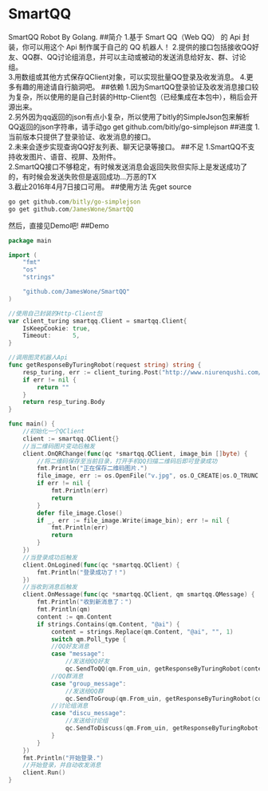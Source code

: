 # SmartQQ
SmartQQ Robot By Golang.
##简介
1.基于 Smart QQ（Web QQ） 的 Api 封装，你可以用这个 Api 制作属于自己的 QQ 机器人！<be/>
2.提供的接口包括接收QQ好友、QQ群、QQ讨论组消息，并可以主动或被动的发送消息给好友、群、讨论组。<br/>
3.用数组或其他方式保存QClient对象，可以实现批量QQ登录及收发消息。
4.更多有趣的用途请自行脑洞吧。
##依赖
1.因为SmartQQ登录验证及收发消息接口较为复杂，所以使用的是自己封装的Http-Client包（已经集成在本包中），稍后会开源出来。<br/>
2.另外因为qq返回的json有点小复杂，所以使用了bitly的SimpleJson包来解析QQ返回的json字符串，请手动go get github.com/bitly/go-simplejson
##进度
1.当前版本只提供了登录验证、收发消息的接口。<br/>
2.未来会逐步实现查询QQ好友列表、聊天记录等接口。
##不足
1.SmartQQ不支持收发图片、语音、视屏、及附件。<br/>
2.SmartQQ接口不够稳定，有时候发送消息会返回失败但实际上是发送成功了的，有时候会发送失败但是返回成功...万恶的TX<br/>
3.截止2016年4月7日接口可用。
##使用方法
先get source
```cmd
go get github.com/bitly/go-simplejson
go get github.com/JamesWone/SmartQQ
```
然后，直接见Demo吧!
##Demo
```go
package main

import (
	"fmt"
	"os"
	"strings"

	"github.com/JamesWone/SmartQQ"
)

//使用自己封装的Http-Client包
var client_turing smartqq.Client = smartqq.Client{
	IsKeepCookie: true,
	Timeout:      5,
}

//调用图灵机器人Api
func getResponseByTuringRobot(request string) string {
	resp_turing, err := client_turing.Post("http://www.niurenqushi.com/app/simsimi/ajax.aspx", "txt="+request)
	if err != nil {
		return ""
	}
	return resp_turing.Body
}

func main() {
	//初始化一个QClient
	client := smartqq.QClient{}
	//当二维码图片变动后触发
	client.OnQRChange(func(qc *smartqq.QClient, image_bin []byte) {
		//将二维码保存至当前目录，打开手机QQ扫描二维码后即可登录成功
		fmt.Println("正在保存二维码图片.")
		file_image, err := os.OpenFile("v.jpg", os.O_CREATE|os.O_TRUNC|os.O_WRONLY, 0666)
		if err != nil {
			fmt.Println(err)
			return
		}
		defer file_image.Close()
		if _, err := file_image.Write(image_bin); err != nil {
			fmt.Println(err)
			return
		}
	})
	//当登录成功后触发
	client.OnLogined(func(qc *smartqq.QClient) {
		fmt.Println("登录成功了！")
	})
	//当收到消息后触发
	client.OnMessage(func(qc *smartqq.QClient, qm smartqq.QMessage) {
		fmt.Println("收到新消息了：")
		fmt.Println(qm)
		content := qm.Content
		if strings.Contains(qm.Content, "@ai") {
			content = strings.Replace(qm.Content, "@ai", "", 1)
			switch qm.Poll_type {
			//QQ好友消息
			case "message":
				//发送给QQ好友
				qc.SendToQQ(qm.From_uin, getResponseByTuringRobot(content)+"\n(by:ai)")
			//QQ群消息
			case "group_message":
				//发送给QQ群
				qc.SendToGroup(qm.From_uin, getResponseByTuringRobot(content)+"\n(by:ai)")
			//讨论组消息
			case "discu_message":
				//发送给讨论组
				qc.SendToDiscuss(qm.From_uin, getResponseByTuringRobot(content)+"\n(by:ai)")
			}
		}
	})
	fmt.Println("开始登录.")
	//开始登录，并自动收发消息
	client.Run()
}
```
